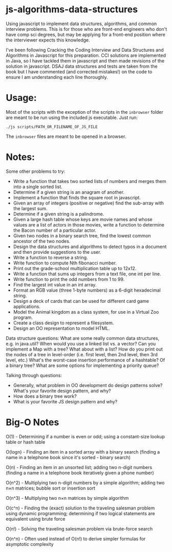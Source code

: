 js-algorithms-data-structures
=============================

Using javascript to implement data structures, algorithms, and common interview
problems. This is for those who are front-end engineers who don't have comp sci
degrees, but may be applying for a front-end position where the interviewer
expects this knowledge.

I've been following Cracking the Coding Interview and Data Structures and
Algorithms in Javascript for this preparation. CCI solutions are implemented
in Java, so I have tackled them in javascript and then made revisions of the
solution in javascript. DSAJ data structures and tests are taken from the book
but I have commented (and corrected mistakes!) on the code to ensure I am
understanding each line thoroughly.

Usage:
======

Most of the scripts with the exception of the scripts in the `inbrowser` folder
are meant to be run using the included js executable. Just run:

`./js scripts/PATH_OR_FILENAME_OF_JS_FILE`

The `inbrowser` files are meant to be opened in a browser.

Notes:
======

Some other problems to try:

- Write a function that takes two sorted lists of numbers and merges them into a single sorted list.
- Determine if a given string is an anagram of another.
- Implement a function that finds the square root in javascript.
- Given an array of integers (positive or negative) find the sub-array with the largest sum.
- Determine if a given string is a palindrome.
- Given a large hash table whose keys are movie names and whose values are a list of actors in those movies, write a function to determine the Bacon number of a particular actor.
- Given two nodes in a binary search tree, find the lowest common ancestor of the two nodes.
- Design the data structures and algorithms to detect typos in a document and then provide suggestions to the user.
- Write a function to reverse a string.
- Write function to compute Nth fibonacci number.
- Print out the grade-school multiplication table up to 12x12.
- Write a function that sums up integers from a text file, one int per line.
- Write function to print the odd numbers from 1 to 99.
- Find the largest int value in an int array. 
- Format an RGB value (three 1-byte numbers) as a 6-digit hexadecimal string.
- Design a deck of cards that can be used for different card game applications. 
- Model the Animal kingdom as a class system, for use in a Virtual Zoo program. 
- Create a class design to represent a filesystem. 
- Design an OO representation to model HTML. 

Data structure questions:
What are some really common data structures, e.g. in java.util? 
When would you use a linked list vs. a vector? 
Can you implement a Map with a tree? What about with a list? 
How do you print out the nodes of a tree in level-order (i.e. first level, then 2nd level, then 3rd level, etc.) 
What's the worst-case insertion performance of a hashtable? Of a binary tree? 
What are some options for implementing a priority queue?

Talking through questions:

- Generally, what problem in OO development do design patterns solve? What's your favorite design pattern, and why?
- How does a binary tree work?
- What is your favorite JS design pattern and why?

Big-O Notes
===========

O(1) - Determining if a number is even or odd; using a constant-size lookup table or hash table

O(logn) - Finding an item in a sorted array with a binary search (finding a name in a telephone book since it's sorted - binary search)

O(n) - Finding an item in an unsorted list; adding two n-digit numbers (finding a name in a telephone book iteratively given a phone number)

O(n^2) - Multiplying two n-digit numbers by a simple algorithm; adding two n×n matrices; bubble sort or insertion sort

O(n^3) - Multiplying two n×n matrices by simple algorithm

O(c^n) - Finding the (exact) solution to the traveling salesman problem using dynamic programming; determining if two logical statements are equivalent using brute force

O(n!) - Solving the traveling salesman problem via brute-force search

O(n^n) - Often used instead of O(n!) to derive simpler formulas for asymptotic complexity